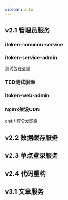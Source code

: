```yaml
---
sidebar: auto
---
```




## v2.1 管理员服务

### itoken-common-service

### itoken-service-admin

测试包在这里

### TDD测试驱动

### itoken-web-admin

### Nginx架设CDN

cnd内容分发网络



## v2.2 数据缓存服务



## v2.3 单点登录服务



## v2.4 代码重构



## v3.1 文章服务


